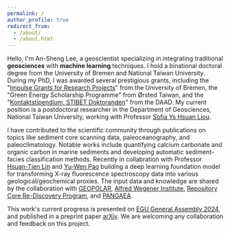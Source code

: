 ```yaml
---
permalink: /
author_profile: true
redirect_from: 
  - /about/
  - /about.html
---
```


Hello, I'm An-Sheng Lee, a geoscientist specializing in integrating traditional **geosciences** with **machine learning** techniques. I hold a binational doctoral degree from the University of Bremen and National Taiwan University. During my PhD, I was awarded several prestigious grants, including the "[Impulse Grants for Research Projects](https://www.uni-bremen.de/en/research/support-for-researchers/calls/crdf-calls/01-impulse-grants-for-research-pojects)" from the University of Bremen, the "Green Energy Scholarship Programme" from Ørsted Taiwan, and the "[Kontaktstipendium, STIBET Doktoranden](https://www.daad.de/de/infos-services-fuer-hochschulen/weiterfuehrende-infos-zu-daad-foerderprogrammen/stibet-doktoranden/)" from the DAAD. My current position is a postdoctoral researcher in the Department of Geosciences, National Taiwan University, working with Professor [Sofia Ys Hsuan Liou](http://web.gl.ntu.edu.tw/index.php/about-the-department/teacher/professors/item/1837-assocaite-professor-ya-hsuan-liou).

I have contributed to the scientific community through publications on topics like sediment core scanning data, paleoceanography, and paleoclimatology. Notable works include quantifying calcium carbonate and organic carbon in marine sediments and developing automatic sediment-facies classification methods. Recently in collabration with Professor [Hsuan-Tien Lin](https://www.csie.ntu.edu.tw/~htlin/) and [Yu-Wen Pao](https://www.linkedin.com/in/pao-yu-wen/) building a deep learning foundation model for transforming X-ray fluorescence spectroscopy data into various geological/geochemical proxies. The input data and knowledge are shared by the collaboration with [GEOPOLAR](https://www.uni-bremen.de/en/ifg/institute/geomorphology-and-polar-research), [Alfred Wegener Institute](https://www.awi.de/en/), [Repository Core Re-Discovery Program](https://j-desc.org/en/record), and [PANGAEA](https://www.pangaea.de/).

This work's current progress is presented on [EGU General Assembly 2024](https://meetingorganizer.copernicus.org/EGU24/EGU24-4956.html), and published in a preprint paper [arXiv](https://arxiv.org/abs/2410.12330). We are welcoming any collaboration and feedback on this project.